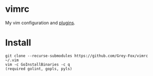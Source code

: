 # vimrc

My vim configuration and [plugins](.gitmodules).

# Install

```
git clone --recurse-submodules https://github.com/Grey-Fox/vimrc ~/.vim
vim -c GoInstallBinaries -c q
(required golint, gopls, pyls)
```
